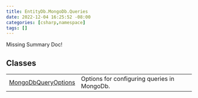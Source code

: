 ```yaml
---
title: EntityDb.MongoDb.Queries
date: 2022-12-04 16:25:52 -08:00
categories: [csharp,namespace]
tags: []
---
```


Missing Summary Doc!
## Classes
<table><tr><td><!--/posts/csharp.member.entitydb.mongodb.queries.mongodbqueryoptions/--><a href='#'>MongoDbQueryOptions</a></td><td>
Options for configuring queries in MongoDb.
</td></tr></table>

